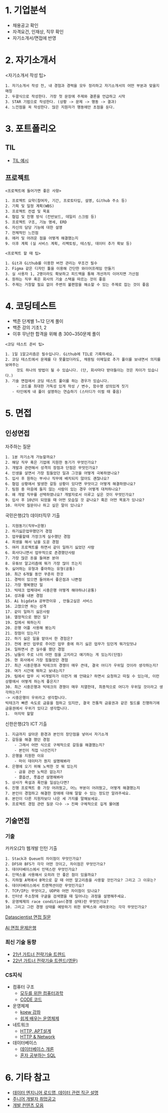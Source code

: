 
# 1. 기업분석
- 채용공고 확인
- 자격요건, 인재상, 직무 확인
- 자기소개서/면접에 반영
# 2. 자기소개서
<자기소개서 작성 팁>
```
1. 자기소개서 작성 전, 내 경험과 경력을 모두 정리하고 자기소개서의 어떤 부분과 맞을지 매칭
2. 두괄식으로 작성한다. 가장 첫 문장에 주제와 결론을 언급하고 시작
3. STAR 기법으로 작성한다. (상황 -> 문제 -> 행동 -> 결과)
4. 느낀점을 꼭 작성한다. 많은 지원자가 행동에만 초점을 둔다.
```
# 3. 포트폴리오
## TIL

- [TIL 예시](https://github.com/cheese10yun/TIL)
## 프로젝트
```
<프로젝트에 들어가면 좋은 사항>

1. 프로젝트 요약(참여자, 기간, 프로토타입, 설명, Github 주소 등)
2. 기획 및 일정 계획(WBS)
3. 프로젝트 컨셉 및 목표
4. 협업 및 진행 방식 (칸반보드, 데일리 스크럼 등)
5. 프로젝트 구조, 기능 명세, ERD
6. 자신의 담당 기능에 대한 설명
7. 전체적인 느낀점
8. 에러 및 어려운 점을 어떻게 해결했는지
9. 이후 계획 (실 서비스 계획, 리팩토링, 테스팅, 데이터 추가 확보 등)
```
```
<프로젝트 할 때 팁>

1. Git과 Github를 이용한 버전 관리는 무조건 필수
2. Figma 같은 디자인 툴을 이용해 간단한 와이어프레임 만들기
3. 실 사용자 1, 2명이라도 확보하고 피드백을 통해 개선까지 이어지면 가산점
4. 원하는 직무 혹은 회사의 기술 스택을 따르는 것이 좋음
5. 주제는 거창할 필요 없이 주변의 불편함을 해소할 수 있는 주제로 잡는 것이 좋음
```

# 4. 코딩테스트
- 백준 단계별 1~12 단계 풀이
- 백준 강의 기초1, 2
- 이후 무난한 합격을 위해 총 300~350문제 풀이
```
<코딩 테스트 준비 팁>

1. 1일 1알고리즘은 필수입니다. Github에 TIL로 기록하세요.
2. 코딩 테스트에서 문제를 다 못풀었더라도, 채용팀 이메일로 추가 풀이를 보내면서 의지를 보여주는
	 것도 하나의 방법이 될 수 있습니다. (단, 회사마다 받아들이는 것은 차이가 있습니다.)
3. 기술 면접에서 코딩 테스트 풀이를 하는 경우가 있습니다.
	 - 코드를 최대한 가독성 있게 작성 / 변수, 함수명 성의있게 짓기
   - 타인에게 내 풀이 설명하는 연습하기 (스터디가 이럴 때 좋음)
```
# 5. 면접
## 인성면접
자주하는 질문
```
1. 1분 자기소개 가능할까요?
2. 해당 직무 혹은 기업에 지원한 동기가 무엇인가요?
3. 개발과 관련해서 성격의 장점과 단점은 무엇인가요?
4. 인생을 살면서 가장 힘들었던 일과 그것을 어떻게 극복하였나요?
5. 입사 후 원하는 부서나 직무에 배치되지 않아도 괜찮나요?
6. 협업 상황에서 발생한 갈등 상황이 있다면 무엇이고 어떻게 해결하였나요?
7. 팀원 중 마음에 들지 않는 사람이 있는 경우 어떻게 대처하나요?
8. 왜 개발 직무를 선택하였나요? 개발자로서 이루고 싶은 것이 무엇인가요?
9. 입사 후 10년이 되었을 때 어떤 모습일 것 같나요? 혹은 어떤 목표가 있나요?
10. 마지막 질문이나 하고 싶은 말이 있나요?
```
국민은행(21) 데이터직무 기출
```
1. 지원동기(직무+은행)
2. 하기싫은업무했던거 경험
3. 업무를할때 가장크게 실수했던 경험
4. 희생을 해서 남을 도운 경험
5. 여러 프로젝트를 하면서 같이 일하기 싫었던 사람
6. 회사다니면서 업무적으로 존경했던사람
7. 가장 많은 돈을 들여본 분야
8. 유튜브 알고리즘에 뭐가 가장 많이 뜨는지
9. 싫어하는 유형과 좋아하는 유형(공통)
10. 최근 6개월 동안 꾸준히 한것
11. 경력이 있으면 들어와서 좋은점과 나쁜점
12. 가장 행복했던 일
13. 빅테크 업체대비 시중은행 어떻게 해야하냐(공통)
14. 성과를 내본 경험
15. Ai bigdata 공부한이유 , 만들고싶은 서비스
16. 고쳤으면 하는 성격
17. 같이 일하기 싫은사람
18. 열정적으로 했던 일?
19. 집에서 뭐하는지
20. 은행 어플 사용해 봤는지
21. 장점이 있는지?
22. 하기 싫은 일을 맡아서 한 경험은?
23. 전에 본인 업무로 주어진 업무 중에 하기 싫은 업무가 있던게 뭐가있엇냐
24. 일하면서 큰 실수를 했던 경험
25. 남들이 주로 나의 어떤 점을 고치라고 얘기하는 게 있는지(단점)
26. 현 회사에서 가장 힘들었던 경험
27. 최근 시중은행과 빅테크의 경쟁이 매우 큰데, 결국 어디가 우위일 것이라 생각하는지?
28. 여가 시간에 뭐하고 보내는지?
29. 팀에서 업무 시 비개발자가 이런거 왜 안돼요? 하면서 요청하고 따질 수 있는데, 이런 상황에서 어떻게 하는게 좋은지?
30. 최근 시중은행과 빅테크의 경쟁이 매우 치열한데, 최종적으로 어디가 우위일 것이라고 생각하는지?
-> 시중은행이 우위라고 생각합니다.
빅테크가 빠른 속도로 금융을 점하고 있지만, 결국 전통적 금융권과 같은 필드를 진행하기에 금융권에서 우위가 있다고 생각합니다.
1.  마지막 할말
```
신한은행(21) ICT 기출
```
1. 지금까지 살아온 환경과 본인의 장단점을 넣어서 자기소개 
2. 갈등을 해결 했던 경험
    - 그래서 어떤 식으로 구체적으로 갈등을 해결했는지?
    - 본인이 직접 나선건지?
3. 은행을 지원한 이유
    - 마이 데이터가 뭔지 설명해봐라
4. 은행에 오기 위해 노력한 것 뭐 있는지
    - 금융 관련 노력은 없는지?
    - 콜옵션, 풋옵션 설명해봐라
5. 상사가 욕설과 폭언을 일삼는다면?
6. 진행 프로젝트 중 가장 어려웠고, 어느 부분이 어려웠고, 어떻게 해결했는지
7. 본인이 경험하고 해결한 장애에 대해 말할 수 있는 정도만 알려주세요.
8. 본인이 다른 지원자보다 나은 세 가지를 말해보세요.
9. 프로젝트 경험 관련 질문 다수 -> 진짜 구체적으로 깊게 물어봄
```
## 기술면접
### 기출
카카오(21) 웹개발 인턴 기출
```
1. Stack과 Queue의 차이점이 무엇인가요?
2. DFS와 BFS가 각각 어떤 것이고, 차이점은 무엇인가요?
3. 데이터베이스에서 인덱스란 무엇인가요?
4. 인덱스를 사용해서 오히려 안 좋은 점이 있을까요?
5. 지하철 A역에서 B역으로 갈 때 어떤 알고리즘을 사용할 것인가요? 그리고 그 이유는?
6. 데이터베이스에서 트랜잭션이란 무엇인가요?
7. TCP/IP는 무엇이고, UDP와 어떤 차이점이 있나요?
8. 인터넷 주소창에 구글을 검색했을 때 일어나는 과정을 설명해주세요.
9. 운영체제의 race condition(경쟁 상태)란 무엇인가요?
10. 그리고 그런 경쟁 상태를 예방하기 위한 뮤텍스와 세마포어는 각각 무엇인가요?
```
[Datascientist 면접 질문](https://zzsza.github.io/data/2018/02/17/datascience-interivew-questions/#group-contents-developers)

[AI 면접 문제은행](https://github.com/boost-devs/ai-tech-interview)
### 최신 기술 동향
- [21년 가트너 전략기술 트렌드](https://www.wedesignx.com/knowledge/2021-gartner-strategic-technology-trend-top-9)
- [22년 가트너 전략기술 트렌드(영문)](https://www.gartner.com/en/newsroom/press-releases/2021-10-18-gartner-identifies-the-top-strategic-technology-trends-for-2022)

### CS지식
- 컴퓨터 구조
  - [모두를 위한 컴퓨터과학](https://www.boostcourse.org/cs112)
  - [CODE 코드](http://www.yes24.com/Product/Goods/16667186)
- 운영체제
  - [koew 강좌](http://www.kocw.net/home/search/kemView.do?kemId=1046323)
  - [쉽게 배우는 운영체제](http://www.yes24.com/Product/Goods/62054527)
- 네트워크
  - [HTTP, APT설계](https://www.inflearn.com/course/http-%EC%9B%B9-%EB%84%A4%ED%8A%B8%EC%9B%8C%ED%81%AC)
  - [HTTP & Network](http://www.yes24.com/Product/Goods/15894097)
- 데이터베이스
  - [데이터베이스 개론](http://www.yes24.com/Product/Goods/67882661)
  - [혼자 공부하는 SQL](http://www.yes24.com/Product/Goods/104661489)

# 6. 기타 참고
- [데이터 엔지니어 로드맵, 데이터 관련 직군 설명](https://github.com/datastacktv/data-engineer-roadmap)
- [주니어 개발자 취업공고](https://github.com/jojoldu/junior-recruit-scheduler)
- [개발 컨텐츠 모음](https://github.com/Integerous/goQuality-dev-contents)